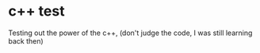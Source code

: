 # c++ test
Testing out the power of the c++, (don't judge the code, I was still learning back then)
